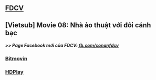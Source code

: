 ## [FDCV](https://admin1509.github.io/fdcvteam.blogspot.com/)
## [Vietsub] Movie 08: Nhà ảo thuật với đôi cánh bạc

##### >> Page Facebook mới của FDCV: [fb.com/conanfdcv](https://fb.com/conanfdcv)
### [Bitmovin](https://bitmovin.com/demos/stream-test?format=hls&manifest=https://raw.githubusercontent.com/admin1509/admin1509/main/fdcv.xyz/watch-mv/155/index.m3u8)
### [HDPlay](https://hdplay.se/?HLSP2P=https://raw.githubusercontent.com/admin1509/admin1509/main/fdcv.xyz/watch-mv/155/index.m3u8)
